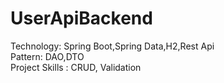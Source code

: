# UserApiBackend

Technology: Spring Boot,Spring Data,H2,Rest Api
<br/>
Pattern: DAO,DTO
<br/>
Project Skills : CRUD, Validation
